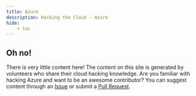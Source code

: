 ```yaml
---
title: Azure
description: Hacking the Cloud - Azure
hide:
    - toc
---
```

## Oh no!
There is very little content here! The content on this site is generated by volunteers who share their cloud hacking knowledge. Are you familiar with hacking Azure and want to be an awesome contributor? You can suggest content through an [Issue](https://github.com/Hacking-the-Cloud/hackingthe.cloud/issues) or submit a [Pull Request](https://github.com/Hacking-the-Cloud/hackingthe.cloud/pulls).
